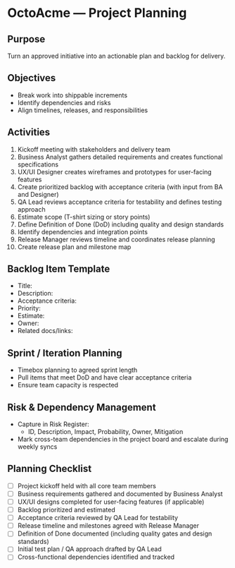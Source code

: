 # OctoAcme — Project Planning

## Purpose
Turn an approved initiative into an actionable plan and backlog for delivery.

## Objectives
- Break work into shippable increments
- Identify dependencies and risks
- Align timelines, releases, and responsibilities

## Activities
1. Kickoff meeting with stakeholders and delivery team
2. Business Analyst gathers detailed requirements and creates functional specifications
3. UX/UI Designer creates wireframes and prototypes for user-facing features
4. Create prioritized backlog with acceptance criteria (with input from BA and Designer)
5. QA Lead reviews acceptance criteria for testability and defines testing approach
6. Estimate scope (T-shirt sizing or story points)
7. Define Definition of Done (DoD) including quality and design standards
8. Identify dependencies and integration points
9. Release Manager reviews timeline and coordinates release planning
10. Create release plan and milestone map

## Backlog Item Template
- Title:
- Description:
- Acceptance criteria:
- Priority:
- Estimate:
- Owner:
- Related docs/links:

## Sprint / Iteration Planning
- Timebox planning to agreed sprint length
- Pull items that meet DoD and have clear acceptance criteria
- Ensure team capacity is respected

## Risk & Dependency Management
- Capture in Risk Register:
  - ID, Description, Impact, Probability, Owner, Mitigation
- Mark cross-team dependencies in the project board and escalate during weekly syncs

## Planning Checklist
- [ ] Project kickoff held with all core team members
- [ ] Business requirements gathered and documented by Business Analyst
- [ ] UX/UI designs completed for user-facing features (if applicable)
- [ ] Backlog prioritized and estimated
- [ ] Acceptance criteria reviewed by QA Lead for testability
- [ ] Release timeline and milestones agreed with Release Manager
- [ ] Definition of Done documented (including quality gates and design standards)
- [ ] Initial test plan / QA approach drafted by QA Lead
- [ ] Cross-functional dependencies identified and tracked
